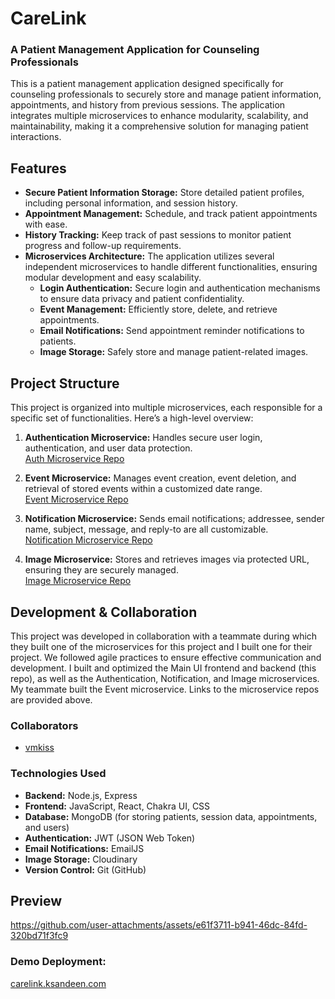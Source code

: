 # CareLink
### A Patient Management Application for Counseling Professionals
This is a patient management application designed specifically for counseling professionals to securely store and manage patient information, appointments, and history from previous sessions. The application integrates multiple microservices to enhance modularity, scalability, and maintainability, making it a comprehensive solution for managing patient interactions.

## Features
- **Secure Patient Information Storage:** Store detailed patient profiles, including personal information, and session history.
- **Appointment Management:** Schedule, and track patient appointments with ease.
- **History Tracking:** Keep track of past sessions to monitor patient progress and follow-up requirements.
- **Microservices Architecture:** The application utilizes several independent microservices to handle different functionalities, ensuring modular development and easy scalability.
    * **Login Authentication:** Secure login and authentication mechanisms to ensure data privacy and patient confidentiality.  
    * **Event Management:** Efficiently store, delete, and retrieve appointments. 
    * **Email Notifications:** Send appointment reminder notifications to patients.  
    * **Image Storage:** Safely store and manage patient-related images.  

## Project Structure
This project is organized into multiple microservices, each responsible for a specific set of functionalities. Here’s a high-level overview:

1. **Authentication Microservice:** Handles secure user login, authentication, and user data protection.  
[Auth Microservice Repo](https://github.com/SandKat214/Auth_Microservice)

3. **Event Microservice:** Manages event creation, event deletion, and retrieval of stored events within a customized date range.  
[Event Microservice Repo](https://github.com/vmkiss/cs361-microservice-a)
   
5. **Notification Microservice:** Sends email notifications; addressee, sender name, subject, message, and reply-to are all customizable.  
[Notification Microservice Repo](https://github.com/SandKat214/Notification_Microservice)

7. **Image Microservice:** Stores and retrieves images via protected URL, ensuring they are securely managed.  
[Image Microservice Repo](https://github.com/SandKat214/Image_Microservice)

## Development & Collaboration
This project was developed in collaboration with a teammate during which they built one of the microservices for this project and I built one for their project. We followed agile practices to ensure effective communication and development. I built and optimized the Main UI frontend and backend (this repo), as well as the Authentication, Notification, and Image microservices. My teammate built the Event microservice. Links to the microservice repos are provided above.

### Collaborators
- [vmkiss](https://github.com/vmkiss)

### Technologies Used
- **Backend:** Node.js, Express
- **Frontend:** JavaScript, React, Chakra UI, CSS
- **Database:** MongoDB (for storing patients, session data, appointments, and users)
- **Authentication:** JWT (JSON Web Token)
- **Email Notifications:** EmailJS
- **Image Storage:** Cloudinary
- **Version Control:** Git (GitHub)


## Preview
https://github.com/user-attachments/assets/e61f3711-b941-46dc-84fd-320bd71f3fc9

### Demo Deployment:
[carelink.ksandeen.com](https://carelink.ksandeen.com)

